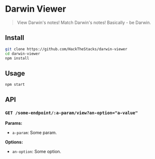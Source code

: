# Darwin Viewer

> View Darwin's notes! Match Darwin's notes! Basically - be Darwin.

## Install

```bash
git clone https://github.com/HackTheStacks/darwin-viewer
cd darwin-viewer
npm install
```

## Usage

```bash
npm start
```

## API

### `GET /some-endpoint/:a-param/view?an-option="a-value"`

**Params:**
- `a-param`: Some param.

**Options:**
- `an-option`: Some option.